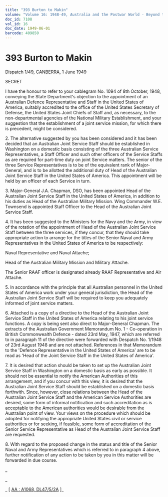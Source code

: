 ```yaml
---
title: "393 Burton to Makin"
volume: "Volume 16: 1948-49, Australia and the Postwar World - Beyond the Region"
doc_id: 7108
vol_id: 16
doc_date: 1949-06-01
barcode: 409850
---
```


# 393 Burton to Makin

Dispatch 1/49, CANBERRA, 1 June 1949

SECRET

I have the honour to refer to your cablegram No. 1094 of 8th October, 1948, conveying the State Department's objection to the appointment of an Australian Defence Representative and Staff in the United States of America, suitably accredited to the office of the United States Secretary of Defense, the United States Joint Chiefs of Staff and, as necessary, to the non-departmental agencies of the National Military Establishment, and your suggestion that the establishment of a joint service mission, for which there is precedent, might be considered.

2\. The alternative suggested by you has been considered and it has been decided that an Australian Joint Service Staff should be established in Washington on a domestic basis consisting of the three Australian Service Representatives, a Staff Officer and such other officers of the Service Staffs as are required for part-time duty on joint Service matters. The senior of the three Service Representatives is to be of the equivalent rank of Major-General, and is to be allotted the additional duty of Head of the Australian Joint Service Staff in the United States of America. This appointment will be held by an officer of each Service in turn.

3\. Major-General J.A. Chapman, DSO, has been appointed Head of the Australian Joint Service Staff in the United States of America, in addition to his duties as Head of the Australian Military Mission. Wing Commander W.E. Townsend is appointed Staff Officer to the Head of the Australian Joint Service Staff.

4\. It has been suggested to the Ministers for the Navy and the Army, in view of the rotation of the appointment of Head of the Australian Joint Service Staff between the three services, if they concur, that they should take appropriate action to arrange for the titles of the Senior Naval and Army Representatives in the United States of America to be respectively:

Naval Representative and Naval Attache;

Head of the Australian Military Mission and Military Attache.

The Senior RAAF officer is designated already RAAF Representative and Air Attache.

5\. In accordance with the principle that all Australian personnel in the United States of America work under your general jurisdiction, the Head of the Australian Joint Service Staff will be required to keep you adequately informed of joint service matters.

6\. Attached is a copy of a directive to the Head of the Australian Joint Service Staff in the United States of America relating to his joint service functions. A copy is being sent also direct to Major-General Chapman. The extracts of the Australian Government Memorandum No. 1 - Co-operation in British Commonwealth Defence - dated 23rd May, 1947, which are referred to in paragraph 11 of the directive were forwarded with Despatch No. 1/1948 of 23rd August 1948 and are not attached. References in that Memorandum to the 'Defence Representative in the United States of America' are to be read as 'Head of the Joint Service Staff in the United States of America'.

7\. It is desired that action should be taken to set up the Australian Joint Service Staff in Washington on a domestic basis as early as possible. It should not be essential to notify the American Authorities of this arrangement, and if you concur with this view, it is desired that the Australian Joint Service Staff should be established on a domestic basis forthwith. Since, however, close relations between the Head of the Australian Joint Service Staff and the American Service Authorities are desired, some form of informal notification and such accreditation as is acceptable to the American authorities would be desirable from the Australian point of view. Your views on the procedure which should be adopted for notifying the appropriate United States civil or service authorities or for seeking, if feasible, some form of accreditation of the Senior Service Representative as Head of the Australian Joint Service Staff are requested.

8\. With regard to the proposed change in the status and title of the Senior Naval and Army Representatives which is referred to in paragraph 4 above, further notification of any action to be taken by you in this matter will be forwarded in due course.

_

_

_ [ [AA : A1068, DL47/5/2A](http://www.naa.gov.au/cgi-bin/Search?O=I&Number=409850) ]_
